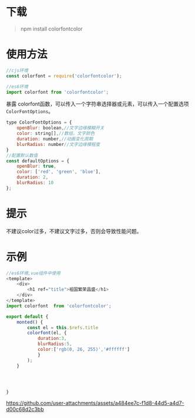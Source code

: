 # 下载
> npm install colorfontcolor 
# 使用方法
```javascript
//cjs环境
const colorfont = require('colorfontcolor');

//es6环境
import colorfont from 'colorfontcolor';
```
   暴露 colorfont函数，可以传入一个字符串选择器或元素，可以传入一个配置选项`ColorFontOptions`。
```js
type ColorFontOptions = {
    openBlur: boolean,//文字边缘模糊开关
    color: string[],//数组，文字颜色
    duration: number,//动画变化周期
    blurRadius: number//文字边缘模程度
}
//配置默认数值
const defaultOptions = {
    openBlur: true,
    color: ['red', 'green', 'blue'],
    duration: 2,
    blurRadius: 10
};
```
# 提示
 不建议color过多，不建议文字过多，否则会导致性能问题。

 # 示例
```javascript
//es6环境,vue组件中使用
<template>
    <div>
        <h1 ref="title">祖国繁荣昌盛</h1>
    </div>
</template>
import colorfont  from 'colorfontcolor';

export default {
    monted() {
        const el = this.$refs.title
        colorfont(el, {
            duration:3,
            blurRadius:5,
            color:['rgb(0, 26, 255)','#ffffff']
            }
        );
    }




}
```
https://github.com/user-attachments/assets/a484ee7c-f1d8-44d5-a4d7-d00c68d2c3bb
